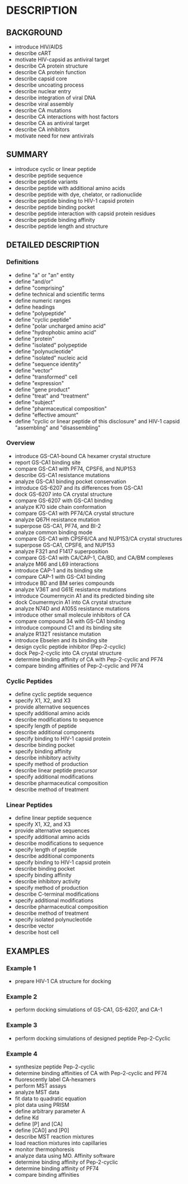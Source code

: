 # DESCRIPTION

## BACKGROUND

- introduce HIV/AIDS
- describe cART
- motivate HIV-capsid as antiviral target
- describe CA protein structure
- describe CA protein function
- describe capsid core
- describe uncoating process
- describe nuclear entry
- describe integration of viral DNA
- describe viral assembly
- describe CA mutations
- describe CA interactions with host factors
- describe CA as antiviral target
- describe CA inhibitors
- motivate need for new antivirals

## SUMMARY

- introduce cyclic or linear peptide
- describe peptide sequence
- describe peptide variants
- describe peptide with additional amino acids
- describe peptide with dye, chelator, or radionuclide
- describe peptide binding to HIV-1 capsid protein
- describe peptide binding pocket
- describe peptide interaction with capsid protein residues
- describe peptide binding affinity
- describe peptide length and structure

## DETAILED DESCRIPTION

### Definitions

- define "a" or "an" entity
- define "and/or"
- define "comprising"
- define technical and scientific terms
- define numeric ranges
- define headings
- define "polypeptide"
- define "cyclic peptide"
- define "polar uncharged amino acid"
- define "hydrophobic amino acid"
- define "protein"
- define "isolated" polypeptide
- define "polynucleotide"
- define "isolated" nucleic acid
- define "sequence identity"
- define "vector"
- define "transformed" cell
- define "expression"
- define "gene product"
- define "treat" and "treatment"
- define "subject"
- define "pharmaceutical composition"
- define "effective amount"
- define "cyclic or linear peptide of this disclosure" and HIV-1 capsid "assembling" and "disassembling"

### Overview

- introduce GS-CA1-bound CA hexamer crystal structure
- report GS-CA1 binding site
- compare GS-CA1 with PF74, CPSF6, and NUP153
- describe GS-CA1 resistance mutations
- analyze GS-CA1 binding pocket conservation
- introduce GS-6207 and its differences from GS-CA1
- dock GS-6207 into CA crystal structure
- compare GS-6207 with GS-CA1 binding
- analyze K70 side chain conformation
- compare GS-CA1 with PF74/CA crystal structure
- analyze Q67H resistance mutation
- superpose GS-CA1, PF74, and BI-2
- analyze common binding mode
- compare GS-CA1 with CPSF6/CA and NUP153/CA crystal structures
- superpose GS-CA1, CPSF6, and NUP153
- analyze F321 and F1417 superposition
- compare GS-CA1 with CA/CAP-1, CA/BD, and CA/BM complexes
- analyze M66 and L69 interactions
- introduce CAP-1 and its binding site
- compare CAP-1 with GS-CA1 binding
- introduce BD and BM series compounds
- analyze V36T and G61E resistance mutations
- introduce Coumermycin A1 and its predicted binding site
- dock Coumermycin A1 into CA crystal structure
- analyze N74D and A105S resistance mutations
- introduce other small molecule inhibitors of CA
- compare compound 34 with GS-CA1 binding
- introduce compound C1 and its binding site
- analyze R132T resistance mutation
- introduce Ebselen and its binding site
- design cyclic peptide inhibitor (Pep-2-cyclic)
- dock Pep-2-cyclic into CA crystal structure
- determine binding affinity of CA with Pep-2-cyclic and PF74
- compare binding affinities of Pep-2-cyclic and PF74

### Cyclic Peptides

- define cyclic peptide sequence
- specify X1, X2, and X3
- provide alternative sequences
- specify additional amino acids
- describe modifications to sequence
- specify length of peptide
- describe additional components
- specify binding to HIV-1 capsid protein
- describe binding pocket
- specify binding affinity
- describe inhibitory activity
- specify method of production
- describe linear peptide precursor
- specify additional modifications
- describe pharmaceutical composition
- describe method of treatment

### Linear Peptides

- define linear peptide sequence
- specify X1, X2, and X3
- provide alternative sequences
- specify additional amino acids
- describe modifications to sequence
- specify length of peptide
- describe additional components
- specify binding to HIV-1 capsid protein
- describe binding pocket
- specify binding affinity
- describe inhibitory activity
- specify method of production
- describe C-terminal modifications
- specify additional modifications
- describe pharmaceutical composition
- describe method of treatment
- specify isolated polynucleotide
- describe vector
- describe host cell

## EXAMPLES

### Example 1

- prepare HIV-1 CA structure for docking

### Example 2

- perform docking simulations of GS-CA1, GS-6207, and CA-1

### Example 3

- perform docking simulations of designed peptide Pep-2-Cyclic

### Example 4

- synthesize peptide Pep-2-cyclic
- determine binding affinities of CA with Pep-2-cyclic and PF74
- fluorescently label CA-hexamers
- perform MST assays
- analyze MST data
- fit data to quadratic equation
- plot data using PRISM
- define arbitrary parameter A
- define Kd
- define [P] and [CA]
- define [CA0] and [P0]
- describe MST reaction mixtures
- load reaction mixtures into capillaries
- monitor thermophoresis
- analyze data using MO. Affinity software
- determine binding affinity of Pep-2-cyclic
- determine binding affinity of PF74
- compare binding affinities

